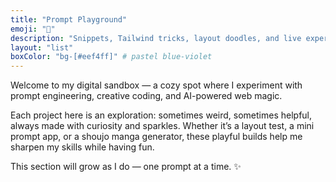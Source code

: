 ```yaml
---
title: "Prompt Playground"
emoji: "🧪"
description: "Snippets, Tailwind tricks, layout doodles, and live experiments. This is where the chaos happens (on purpose). Stay tuned! 💻🎨"
layout: "list"
boxColor: "bg-[#eef4ff]" # pastel blue-violet
---
```


Welcome to my digital sandbox — a cozy spot where I experiment with prompt engineering, creative coding, and AI-powered web magic.

Each project here is an exploration: sometimes weird, sometimes helpful, always made with curiosity and sparkles. Whether it’s a layout test, a mini prompt app, or a shoujo manga generator, these playful builds help me sharpen my skills while having fun.

This section will grow as I do — one prompt at a time. ✨
